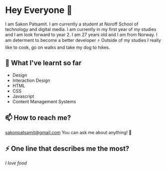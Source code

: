 # Hey Everyone 👋

I am Sakon Patsamit. I am currently a student at Noroff School of technology and digital media. I am currently in my first year of my studies and I am look forward to year 2. I am 27 years old and I am from Norway. I am determent to become a better developer ⚡ Outside of my studies I really like to cook, go on walks and take my dog to hikes. 


## 🌱 What I've learnt so far

* Design
* Interaction Design
* HTML
* CSS
* Javascript
* Content Management Systems

## 📫 How to reach me?
sakonpatsamit@gmail.com
You can ask me about anything! 💬

## ⚡ One line that describes me the most?
*I love food*

<!--
**sakonpatsamit/sakonpatsamit** is a ✨ _special_ ✨ repository because its `README.md` (this file) appears on your GitHub profile.

